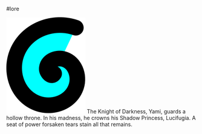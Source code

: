 #lore 

![](../Images/fire_particle_S.svg)
The Knight of Darkness, Yami, guards a hollow throne.
In his madness, he crowns his Shadow Princess, Lucifugia.
A seat of power forsaken tears stain all that remains.